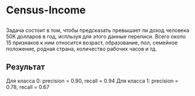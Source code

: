 # Census-Income
## 
Задача состоит в том, чтобы предсказать превышает ли доход человека 50K долларов в год, испльзуя для этого данные переписи. Всего около 15 признаков к ним относится возраст, образование, пол, семейное положение, родная страна, количество рабочих часов и тд.
## Результат 
Для класса 0: precision = 0.90, recall = 0.94
Для класса 1: precision = 0.78, recall = 0.67
